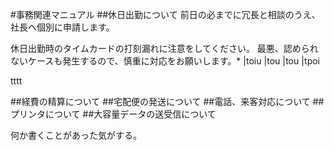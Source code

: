 #事務関連マニュアル
##休日出勤について
前日の必までに冗長と相談のうえ、社長へ個別に申請します。


休日出勤時のタイムカードの打刻漏れに注意をしてください。
最悪、認められないケースも発生するので、慎重に対応をお願いします。*
|toiu |tou
|tou |tpoi

tttt


##経費の精算について
##宅配便の発送について
##電話、来客対応について
##プリンタについて
##大容量データの送受信について


何か書くことがあった気がする。
